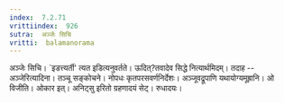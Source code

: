 ```yaml
---
index:  7.2.71
vrittiindex:  926
sutra:  अञ्जेः सिचि
vritti:  balamanorama 
---
```


अञ्जेः सिचि। `इडत्त्यर्ती' त्यत इडित्यनुवर्तते। ऊदित्?तवादेव सिद्धे नित्यार्थमिदम्। तदाह -- अञ्जेरित्यादिना। तञ्चू सङ्कोचने। नोपधः कृतपरसवर्णनिर्देशः। अञ्जूवद्रूपाणि यथायोग्यमूह्रानि। ओ विजीति। ओकार इत्। अनिट्सु इरितो ग्रहणादयं सेट्। रुधादयः। 

